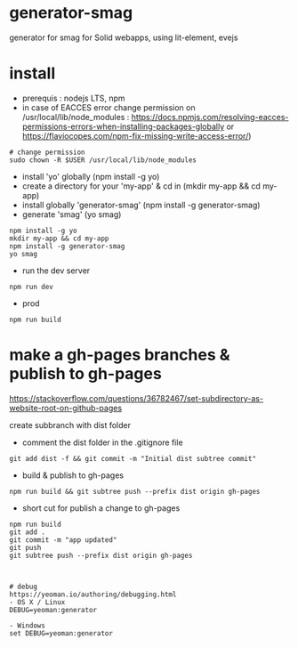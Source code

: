 # generator-smag
generator for smag for Solid webapps, using lit-element, evejs

# install
- prerequis : nodejs LTS, npm
- in case of EACCES error change permission on /usr/local/lib/node_modules : https://docs.npmjs.com/resolving-eacces-permissions-errors-when-installing-packages-globally or  https://flaviocopes.com/npm-fix-missing-write-access-error/)

```
# change permission
sudo chown -R $USER /usr/local/lib/node_modules
```

- install 'yo' globally (npm install -g yo)
- create a directory for your 'my-app' & cd in (mkdir my-app && cd my-app)
- install globally 'generator-smag' (npm install -g generator-smag)
- generate 'smag' (yo smag)
```
npm install -g yo
mkdir my-app && cd my-app
npm install -g generator-smag
yo smag
```
- run the dev server
```
npm run dev
```
- prod
```
npm run build
```

# make a gh-pages branches & publish to gh-pages
https://stackoverflow.com/questions/36782467/set-subdirectory-as-website-root-on-github-pages

create subbranch with dist folder
- comment the dist folder in the .gitignore file

```
git add dist -f && git commit -m "Initial dist subtree commit"
```

- build & publish to gh-pages

```
npm run build && git subtree push --prefix dist origin gh-pages

```

- short cut for publish a change to gh-pages
```
npm run build
git add .
git commit -m "app updated"
git push
git subtree push --prefix dist origin gh-pages



# debug
https://yeoman.io/authoring/debugging.html
- OS X / Linux
DEBUG=yeoman:generator

- Windows
set DEBUG=yeoman:generator
